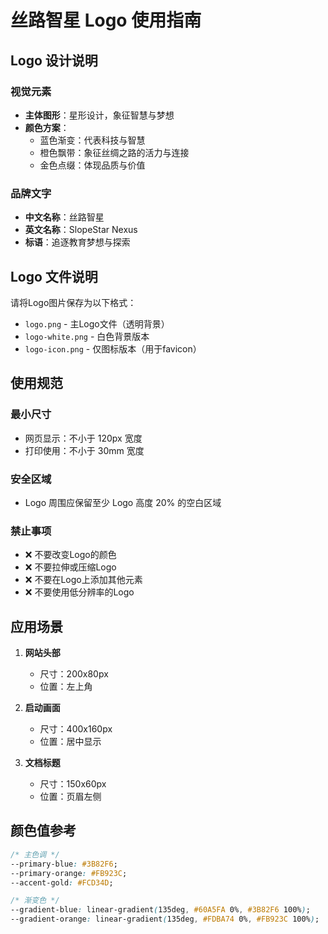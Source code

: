 # 丝路智星 Logo 使用指南

## Logo 设计说明

### 视觉元素
- **主体图形**：星形设计，象征智慧与梦想
- **颜色方案**：
  - 蓝色渐变：代表科技与智慧
  - 橙色飘带：象征丝绸之路的活力与连接
  - 金色点缀：体现品质与价值

### 品牌文字
- **中文名称**：丝路智星
- **英文名称**：SlopeStar Nexus
- **标语**：追逐教育梦想与探索

## Logo 文件说明

请将Logo图片保存为以下格式：
- `logo.png` - 主Logo文件（透明背景）
- `logo-white.png` - 白色背景版本
- `logo-icon.png` - 仅图标版本（用于favicon）

## 使用规范

### 最小尺寸
- 网页显示：不小于 120px 宽度
- 打印使用：不小于 30mm 宽度

### 安全区域
- Logo 周围应保留至少 Logo 高度 20% 的空白区域

### 禁止事项
- ❌ 不要改变Logo的颜色
- ❌ 不要拉伸或压缩Logo
- ❌ 不要在Logo上添加其他元素
- ❌ 不要使用低分辨率的Logo

## 应用场景

1. **网站头部**
   - 尺寸：200x80px
   - 位置：左上角

2. **启动画面**
   - 尺寸：400x160px
   - 位置：居中显示

3. **文档标题**
   - 尺寸：150x60px
   - 位置：页眉左侧

## 颜色值参考

```css
/* 主色调 */
--primary-blue: #3B82F6;
--primary-orange: #FB923C;
--accent-gold: #FCD34D;

/* 渐变色 */
--gradient-blue: linear-gradient(135deg, #60A5FA 0%, #3B82F6 100%);
--gradient-orange: linear-gradient(135deg, #FDBA74 0%, #FB923C 100%);
```
